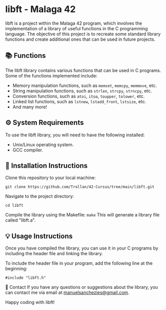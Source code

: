 # libft - Malaga 42

libft is a project within the Malaga 42 program, which involves the implementation of a library of useful functions in the C programming language. The objective of this project is to recreate some standard library functions and create additional ones that can be used in future projects.

## 📚 Functions

The libft library contains various functions that can be used in C programs. Some of the functions implemented include:

- Memory manipulation functions, such as `memset`, `memcpy`, `memmove`, etc.
- String manipulation functions, such as `strlen`, `strcpy`, `strncpy`, etc.
- Conversion functions, such as `atoi`, `itoa`, `toupper`, `tolower`, etc.
- Linked list functions, such as `lstnew`, `lstadd_front`, `lstsize`, etc.
- And many more!

## ⚙️ System Requirements

To use the libft library, you will need to have the following installed:

- Unix/Linux operating system.
- GCC compiler.

## 🚀 Installation Instructions

Clone this repository to your local machine:
```
git clone https://github.com/Trollan/42-Cursus/tree/main/libft.git
```
Navigate to the project directory:
```
cd libft
```
Compile the library using the Makefile:
```make```
This will generate a library file called "libft.a".

## 💡 Usage Instructions

Once you have compiled the library, you can use it in your C programs by including the header file and linking the library.

To include the header file in your program, add the following line at the beginning:
```
#include "libft.h"
```
📧 Contact
If you have any questions or suggestions about the library, you can contact me via email at manuelsanchezies@gmail.com.

Happy coding with libft!
